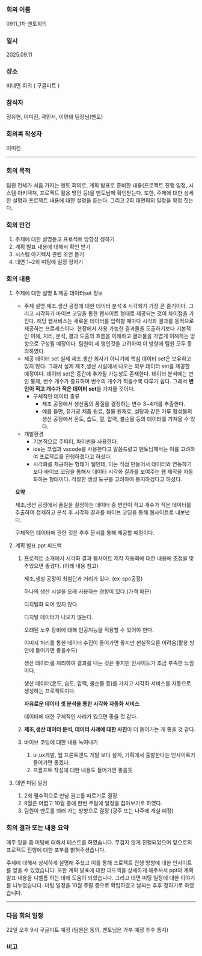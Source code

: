 ### 회의 이름

0911_1차 멘토회의

### 일시

2025.09.11

### 장소

비대면 회의 ( 구글미트 )

### 참석자

정유현, 이미진, 곽민서, 이민태 팀장님(멘토)

### 회의록 작성자

이미진

---

### **회의 목적**

팀원 전체가 처음 가지는 멘토 회의로, 계획 발표로 준비한 내용(프로젝트 진행 일정, 시스템 아키텍쳐, 프로젝트 활용 방안 등)을 멘토님께 확인받는다. 또한, 주제에 대한 상세한 설명과 프로젝트 내용에 대한 설명을 듣는다. 그리고 2회 대면회의 일정을 확정 짓는다.

### **회의 안건**

1. 주제에 대한 설명듣고 프로젝트 방향성 정하기
2. 계획 발표 내용에 대해서 확인 받기
3. 시스템 아키텍처 관련 조언 듣기
4. 대면 1~2회 미팅에 일정 정하기

### 회의 내용

1. 주제에 대한 설명 & 제공 데이터set 정보

   - 주제 설명
     제조.생산 공정에 대한 데이터 분석 & 시각화가 가장 큰 줄기이다. 그리고 시각화가 바이브 코딩을 통한 웹사이트 형태로 제공되는 것이 차이점을 가진다. 해당 웹서비스는 새로운 데이터를 입력할 때마다 시각화 결과를 동적으로 제공하는 프로세스이다.
     현장에서 사용 가능한 결과물을 도출하기보다 기본적인 이해, 처리, 분석, 결과 도출의 흐름을 이해하고 결과물을 가볍게 이해하는 방향으로 구성될 예정이다.
     팀원이 세 명인것을 고려하여 이 방향에 팀원 모두 동의하였다.
   - 제공 데이터 set
     실제 제조.생산 회사가 아니기에 핵심 데이터 set은 보유하고 있지 않다. 그래서 실제 제조,생산 시설에서 나오는 외부 데이터 set을 제공할 예정이다. 데이터 set은 중간에 추가될 가능성도 존재한다.
     데이터 분석에는 변인 통제, 변수 개수가 중요하며 변수의 개수가 적을수록 다루기 쉽다. 그래서 **변인이 적고 개수가 적은 데이터 set**을 가져올 것이다.
     - 구체적인 데이터 종류
       - 제조 공정에서 생산품의 품질을 결정하는 변수 3~4개를 추출한다.
       - 예를 들면, 유가공 제품 원료, 철물 원재료, 설탕과 같은 가루 합성물의 생산 공정에서 온도, 습도, 열, 압력, 불순물 등의 데이터를 가져올 수 있다.
   - 개발환경
     - 기본적으로 주피터, 파이썬을 사용한다.
     - ide는 코랩과 vscode를 사용한다고 말씀드렸고 멘토님께서는 이를 고려하여 프로젝트를 진행하겠다고 하셨다.
     - 시각화를 제공하는 형태가 웹인데, 이는 직접 만들어서 데이터와 연동하기보다 바이브 코딩을 통해서 데이터 시각화 결과를 보여주는 웹 제작을 자동화하는 형태이다. 적절한 생성 도구를 고려하여 통지하겠다고 하셨다.

   **요약**

   제조,생산 공정에서 품질을 결정하는 데이터 중 변인이 적고 개수가 적은 데이터를 추출하여 정제하고 분석 후 시각화 결과를 바이브 코딩을 통해 웹사이트로 내보낸다.

   구체적인 데이터에 관한 것은 추후 문서를 통해 제공할 예정이다.

2. 계획 발표 ppt 피드백

   1. 프로젝트 소개에서 시각화 결과 웹사이트 제작 자동화에 대한 내용에 초점을 맞추었으면 좋겠다. (아래 내용 참고)

      제조,생성 공장이 최첨단과 거리가 있다. (ex-spc공장)

      하나의 생산 시설을 오래 사용하는 경향이 있다.(가격 때문)

      디지털화 되어 있지 않다.

      디지털 데이터가 나오지 않는다.

      오래된 노후 장비에 대해 인공지능을 적용할 수 있어야 한다.

      이미지 처리를 통한 데이터 수집이 들어가면 좋지만 현실적으론 어려움(활용 방안에 들어가면 좋을수도)

      생산 데이터를 처리하여 결과를 내는 것은 좋지만 인사이트가 조금 부족한 느낌이다.

      생산 데이터(온도, 습도, 압력, 불순물 등)를 가지고 시각화 서비스를 자동으로 생성하는 프로젝트이다.

      **자유로운 데이터 셋 분석을 통한 시각화 자동화 서비스**

      데이터에 대한 구체적인 사례가 있으면 좋을 것 같다.

   2. **제조,생산 데이터 분석, 데이터 사례에 대한 사진**이 더 들어가는 게 좋을 것 같다.
   3. 바이브 코딩에 대한 내용 녹여내기
      1. ui,ux개발, 웹 프론트엔드 개발 보다 설계, 기획에서 출발한다는 인사이트가 들어가면 좋겠다.
      2. 프롬프트 작성에 대한 내용도 들어가면 좋을듯

3. 대면 미팅 일정
   1. 2회 필수적으로 만남 권고를 따르기로 결정
   2. 9월은 어렵고 10월 중에 한번 주말에 일정을 잡아보기로 하였다.
   3. 팀원이 멘토를 뵈러 가는 방향으로 결정 (광주 또는 나주에 계실 예정)

### 회의 결과 또는 내용 요약

매주 있을 줌 미팅에 대해서 테스트를 하였습니다. 무겁지 않게 진행되었으며 앞으로의 프로젝트 진행에 대한 포부를 밝혀주셨습니다.

주제에 대해서 상세하게 설명해 주셨고 이를 통해 프로젝트 진행 방향에 대한 인사이트를 얻을 수 있었습니다. 또한 계획 발표에 대한 피드백을 상세하게 해주셔서 ppt와 계획 발표 내용을 디벨롭 하는 데에 도움이 되었습니다. 그리고 대면 미팅 일정에 대한 이야기를 나누었습니다. 미팅 일정을 10월 주말 중으로 확립하였고 날짜는 추후 정하기로 하였습니다.

---

### 다음 회의 일정

22일 오후 9시 구글미트 예정 (팀원은 동의, 멘토님은 가부 예정 추후 통지)

### 비고
